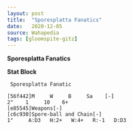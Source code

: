 ```yaml
---
layout: post
title:  "Sporesplatta Fanatics"
date:   2020-12-05
source: Wahapedia
tags: [gloomspite-gitz]
---
```


**Sporesplatta Fanatics**

**Stat Block**
```
 Sporesplatta Fanatic
```

```
[56f442]M     W     B     Sa    [-]
2"    1     10    6+    
[e85545]Weapons[-]
[c6c930]Spore-ball and Chain[-]
1"     A:D3   H:2+   W:4+   R:-1   D:D3  
```



